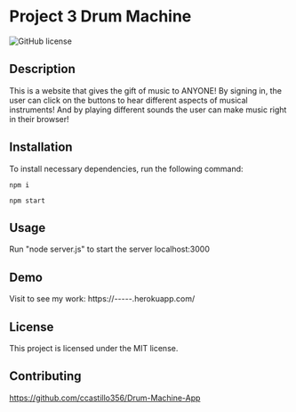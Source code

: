 # Project 3 Drum Machine

![GitHub license](https://img.shields.io/badge/license-MIT-blue.svg)

## Description

This is a website that gives the gift of music to ANYONE! By signing in, the user can click on the buttons to hear different aspects of musical instruments! And by playing different sounds the user can make music right in their browser!

## Installation

To install necessary dependencies, run the following command:
​

```
npm i
```

```
npm start
```

## Usage

Run "node server.js" to start the server localhost:3000

## Demo

Visit to see my work: https://-----.herokuapp.com/

## License

This project is licensed under the MIT license.

## Contributing

https://github.com/ccastillo356/Drum-Machine-App

